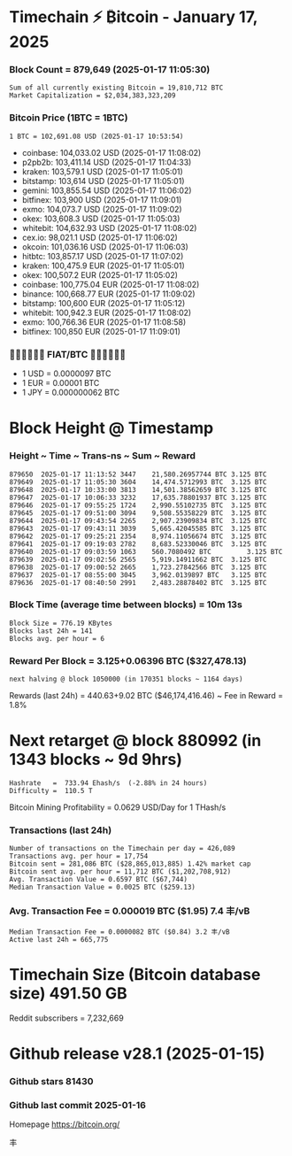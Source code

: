 # Timechain ⚡ ₿itcoin - January 17, 2025
### Block Count = 879,649 (2025-01-17 11:05:30)
    Sum of all currently existing Bitcoin = 19,810,712 BTC
    Market Capitalization = $2,034,383,323,209
### Bitcoin Price (1BTC = 1BTC)
	1 BTC = 102,691.08 USD (2025-01-17 10:53:54)
- coinbase: 104,033.02 USD (2025-01-17 11:08:02)
- p2pb2b: 103,411.14 USD (2025-01-17 11:04:33)
- kraken: 103,579.1 USD (2025-01-17 11:05:01)
- bitstamp: 103,614 USD (2025-01-17 11:05:01)
- gemini: 103,855.54 USD (2025-01-17 11:06:02)
- bitfinex: 103,900 USD (2025-01-17 11:09:01)
- exmo: 104,073.7 USD (2025-01-17 11:09:02)
- okex: 103,608.3 USD (2025-01-17 11:05:03)
- whitebit: 104,632.93 USD (2025-01-17 11:08:02)
- cex.io: 98,021.1 USD (2025-01-17 11:06:02)
- okcoin: 101,036.16 USD (2025-01-17 11:06:03)
- hitbtc: 103,857.17 USD (2025-01-17 11:07:02)
- kraken: 100,475.9 EUR (2025-01-17 11:05:01)
- okex: 100,507.2 EUR (2025-01-17 11:05:02)
- coinbase: 100,775.04 EUR (2025-01-17 11:08:02)
- binance: 100,668.77 EUR (2025-01-17 11:09:02)
- bitstamp: 100,600 EUR (2025-01-17 11:05:12)
- whitebit: 100,942.3 EUR (2025-01-17 11:08:02)
- exmo: 100,766.36 EUR (2025-01-17 11:08:58)
- bitfinex: 100,850 EUR (2025-01-17 11:09:01)
### 💱💶💵💷💴💱 FIAT/BTC 💱💴💷💵💶💱
- 1 USD = 0.0000097 BTC
- 1 EUR = 0.00001 BTC
- 1 JPY = 0.000000062 BTC
# Block Height @ Timestamp
### Height ~ Time ~ Trans-ns ~ Sum ~ Reward
    879650	2025-01-17 11:13:52	3447	21,580.26957744 BTC	3.125 BTC
    879649	2025-01-17 11:05:30	3604	14,474.5712993 BTC	3.125 BTC
    879648	2025-01-17 10:33:00	3813	14,501.38562659 BTC	3.125 BTC
    879647	2025-01-17 10:06:33	3232	17,635.78801937 BTC	3.125 BTC
    879646	2025-01-17 09:55:25	1724	2,990.55102735 BTC	3.125 BTC
    879645	2025-01-17 09:51:00	3094	9,508.55358229 BTC	3.125 BTC
    879644	2025-01-17 09:43:54	2265	2,907.23909834 BTC	3.125 BTC
    879643	2025-01-17 09:43:11	3039	5,665.42045585 BTC	3.125 BTC
    879642	2025-01-17 09:25:21	2354	8,974.11056674 BTC	3.125 BTC
    879641	2025-01-17 09:19:03	2782	8,683.52330046 BTC	3.125 BTC
    879640	2025-01-17 09:03:59	1063	560.7080492 BTC	        3.125 BTC
    879639	2025-01-17 09:02:56	2565	5,919.14911662 BTC	3.125 BTC
    879638	2025-01-17 09:00:52	2665	1,723.27842566 BTC	3.125 BTC
    879637	2025-01-17 08:55:00	3045	3,962.0139897 BTC	3.125 BTC
    879636	2025-01-17 08:40:50	2991	2,483.28878402 BTC	3.125 BTC
### Block Time (average time between blocks) = 10m 13s
    Block Size = 776.19 KBytes
    Blocks last 24h = 141
    Blocks avg. per hour = 6
### Reward Per Block = 3.125+0.06396 BTC ($327,478.13) 
    next halving @ block 1050000 (in 170351 blocks ~ 1164 days)
Rewards (last 24h) = 440.63+9.02 BTC ($46,174,416.46) ~ Fee in Reward = 1.8%
# Next retarget @ block 880992 (in 1343 blocks ~ 9d 9hrs)
    Hashrate   =  733.94 Ehash/s  (-2.88% in 24 hours)
    Difficulty =  110.5 T
Bitcoin Mining Profitability = 0.0629 USD/Day for 1 THash/s
### Transactions (last 24h)
    Number of transactions on the Timechain per day = 426,089
    Transactions avg. per hour = 17,754
    Bitcoin sent = 281,086 BTC ($28,865,013,885) 1.42% market cap
    Bitcoin sent avg. per hour = 11,712 BTC ($1,202,708,912)
    Avg. Transaction Value = 0.6597 BTC ($67,744)
    Median Transaction Value = 0.0025 BTC ($259.13)
### Avg. Transaction Fee = 0.000019 BTC ($1.95) 7.4 丰/vB
    Median Transaction Fee = 0.0000082 BTC ($0.84) 3.2 丰/vB
    Active last 24h = 665,775
# Timechain Size (Bitcoin database size)	491.50 GB
Reddit subscribers = 7,232,669
# Github release	v28.1 (2025-01-15)
### Github stars	81430
### Github last commit	2025-01-16

Homepage	https://bitcoin.org/

丰
